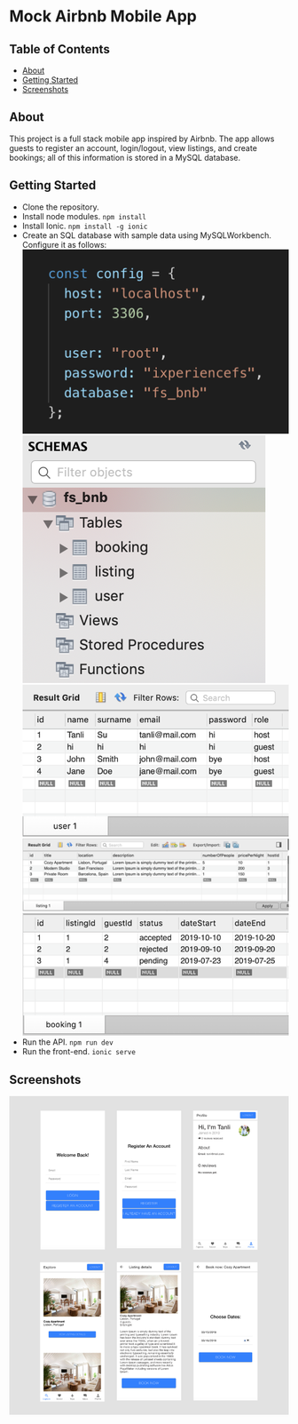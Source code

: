 # Mock Airbnb Mobile App

## Table of Contents
+ [About](#about)
+ [Getting Started](#getting_started)
+ [Screenshots](#screenshots)

## About <a name = "about"></a>
This project is a full stack mobile app inspired by Airbnb. The app allows guests to register an account, login/logout, view listings, and create bookings; all of this information is stored in a MySQL database.

## Getting Started <a name = "getting_started"></a>
- Clone the repository.
- Install node modules.
``npm install``
- Install Ionic.
``npm install -g ionic``
- Create an SQL database with sample data using MySQLWorkbench. Configure it as follows:
![alt text](assets/database.png)
![alt text](assets/sql.png)
![alt text](assets/sql-user.png)
![alt text](assets/sql-listing.png)
![alt text](assets/sql-booking.png)
- Run the API.
``npm run dev``
- Run the front-end.
``ionic serve``

## Screenshots <a name = "screenshots"></a>
![alt text](assets/mock-airbnb.png)